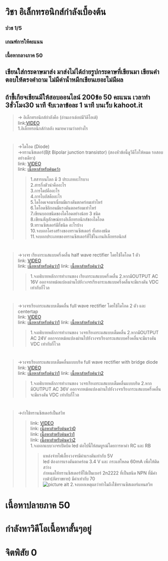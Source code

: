 # วิชา อิเล็กทรอนิกส์กำลังเบื้องต้น <br />
### ปวช 1/5 <br />
### เกณฑ์การให้คะแนน <br />
 ### เนื้อหากลางภาค 50 <br />
##	เขียนใส่กระดาษมาส่ง มาส่งไม่ได้ถ่ายรูปกระดาษที่เขียนมา เขียนคำตอบให้ตรงคำถาม ไม่มีค่าน้ำหมึกเขียนเยอะไม่มีผล <br />
##	ถ้าขี้เกียจเขียนมีให้สอบออนไลน์ 200ข้อ 50 คะแนน  เวลาทำ 3ชั่วโมง30 นาที จับเวลาข้อละ 1 นาที บนเว็บ kahoot.it <br />
> -> อิเล็กทรอนิกส์กำลังคือ (อ่านเอาเด้อบ่มีวิดีโอเด้) <br />
 link:[VIDEO](https://images-se-ed.com/ws/Storage/PDF/978616/083/9786160831074PDF.pdf) <br />
 1.อิเล็กทรอนิกส์กำลลัง หมายความว่าอย่างไร <br />
#
> ->ไดโอด (Diode) <br />
> ->ทรานซิสเตอร์(Bjt Bipolar junction transistor) (สองหัวข้อนี้ดูวีดีโอให้หมด รอสอบอย่างเดียว) <br />
 link: [VIDEO](https://www.youtube.com/watch?v=s7oauMyWPnU) <br />
 link: [เนื้อหาสำหรับค้นคว้า](http://www.g-tech.ac.th/vdo/ELECTRICdoc/วิชาช่าง/E-BOOK%20BASIC%20ELECTRIC%20AND%20ELECTRONICS/อุปกรณ์อิเล็กทรอนิกส์/บทที่%202%20ไดโอด.pdf) <br />
>> 1.สสารบนโลก มี 3 ประเภทอะไรบาง <br />
>> 2.สารกึ่งตัวนำคืออะไร <br />
>> 3.การโดปคืออะไร <br />
>> 4.การไบอัสคืออะไร <br />
>> 5.ไดโอดเจอมาเนี่ยมมีแรงดันตกคร่อมเท่าไหร่ <br />
>> 6.ไดโอดซิลิกอนมีแรงดันตกคร่อมเท่าไหร่ <br />
>> 7.เขียนบอกชนิดของไดโอดอย่างน้อย 3 ชนิด <br />
>> 8.เขียนสัญลักษณ์ทางอิเล็กทรอนิกส์ของไดโอด <br />
>> 9.ทรานซิสเตอร์มีกี่ชนิด อะไรบ้าง <br />
>> 10.จงบอกโครงสร้างของทรานซิสเตอร์ ทั้งสองชนิด <br />
>> 11.จงบอกประเภทของทรานซิสเตอร์ที่ใช้ในงานอิเล็กทรอนิกส์ <br />
#
> ->วงจร เรียงกระแสแบบครึ่งคลื่น half wave rectifier โดยใช้ไดโอด 1 ตัว <br />
link: [VIDEO](https://www.youtube.com/watch?v=wICw-4dLmTs) <br />
link: [เนื้อหาสำหรับค้นว่า1](http://www.g-tech.ac.th/vdo/ELECTRICdoc/วิชาช่าง/E-BOOK%20BASIC%20ELECTRIC%20AND%20ELECTRONICS/อุปกรณ์อิเล็กทรอนิกส์และวงจร/บทที่%202%20วงจรเรียงกระแส.pdf) <bt />
link: [เนื้อหาสำหรับค้นว่า2](https://powerelectronics-21052112.blogspot.com/2019/05/rectifier-circuit.html) <bt />
>> 1.จงอธิบายหลักการทำงานของ เรียงกระแสแบบครึ่งคลื่น
>> 2.หากมีOUTPUT AC 16V ออกจากหม้อแปลงผ่านไปยังวงจรเรียงกระแสแบบครึ่งคลื่นจะมีแรงดัน VDC เท่ากับกี่โวล
#
> ->วงจรเรียงกระแสแบบเต็มคลื่น full wave rectifier โดยใช้ไดโอด 2 ตัว และ centertap  <br />
link: [VIDEO](https://www.youtube.com/watch?v=wMcPNPMOgjc) <br />
link: [เนื้อหาสำหรับค้นว่า1](http://www.g-tech.ac.th/vdo/ELECTRICdoc/วิชาช่าง/E-BOOK%20BASIC%20ELECTRIC%20AND%20ELECTRONICS/อุปกรณ์อิเล็กทรอนิกส์และวงจร/บทที่%202%20วงจรเรียงกระแส.pdf) <bt />
link: [เนื้อหาสำหรับค้นว่า2](https://powerelectronics-21052112.blogspot.com/2019/05/rectifier-circuit.html) <bt />
>> 1.จงอธิบายหลักการทำงานของ วงจรเรียงกระแสแบบเต็มคลื่น
>> 2.หากมีOUTPUT AC 24V ออกจากหม้อแปลงผ่านไปยังวงจรเรียงกระแสแบบครึ่งคลื่นจะมีแรงดัน VDC เท่ากับกี่โวล
#
> ->วงจรเรียงกระแสแบบเต็มคลื่นแบบบริด full wave rectifier with bridge diode <br />
link: [VIDEO](https://www.youtube.com/watch?v=VO1giThjsCU) <br />
link: [เนื้อหาสำหรับค้นว่า1](http://www.g-tech.ac.th/vdo/ELECTRICdoc/วิชาช่าง/E-BOOK%20BASIC%20ELECTRIC%20AND%20ELECTRONICS/อุปกรณ์อิเล็กทรอนิกส์และวงจร/บทที่%202%20วงจรเรียงกระแส.pdf) <bt />
link: [เนื้อหาสำหรับค้นว่า2](https://powerelectronics-21052112.blogspot.com/2019/05/rectifier-circuit.html) <bt />
>> 1.จงอธิบายหลักการทำงานของ วงจรเรียงกระแสแบบเต็มคลื่นแบบบริด
>> 2.หากมีOUTPUT AC 36V ออกจากหม้อแปลงผ่านไปยังวงจรเรียงกระแสแบบครึ่งคลื่นจะมีแรงดัน VDC เท่ากับกี่โวล
#
> ->กำใช้ทรานซิสเตอร์เป็นสวิท <br />
>> link: [VIDEO](https://www.youtube.com/watch?v=X1Ux1noN0w4) <br /> 
>> link: [เนื้อหาสำหรับค้นคว้า0](https://www.cpe.ku.ac.th/~yuen/204471/device/diode_transistor/transistor.htm) <br />
>> link: [เนื้อหาสำหรับค้นคว้า1](https://commandronestore.com/learning/transistor001.php) <br />
>> link: [เนื้อหาสำหรับค้นคว้า2](http://icelectronic.com/beginner/study/trancirc.htm) <br />
>> 1.จงออกแบบวงจรเปิดบิด led ต่อไปนี้ให้สมบูรณ์โดยการหาค่า RC และ RB <br />
>>> แหล่งจ่ายไฟเลี้ยงวงจรมีค่าแรงดันเท่ากับ 5V  <br />
>>> led ต้องการแรงดันตกคร่อม 3.4 V และ กระแสโหลด 60mA เพื่อให้ติดสว่าง <br />
>>> กำหนดให้ทรานซิสเตอร์ที่ใช้เป็นเบอร์ 2n2222 ที่เป็นชนิด NPN ที่มีค่าเบต้า(อัตราขยาย) มีค่าเท่ากับ 70 <br />
![picture alt](https://www.img.in.th/images/a6e7b4670bd8b5339a541cc34e4f442c.png)
>> 2.จงบอกเหตุผลว่าทำไมถึงใช้ทรานซิสเตอร์แทนสวิท <br />
# เนื้อหาปลายภาค 50 <br />
# กำลังหาวิดีโอเนื้อหาสั้นๆอยู่ <br />
# จิตพิสัย 0 <br />

